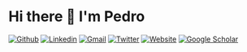 # Hi there 👋 I'm Pedro


[![Github](https://img.shields.io/badge/-Github-000?style=flat&logo=Github&logoColor=white)](https://github.com/PedroFerreiradaCosta)
[![Linkedin](https://img.shields.io/badge/-LinkedIn-blue?style=flat&logo=Linkedin&logoColor=white)](https://www.linkedin.com/in/pedro-hpf-costa/)
[![Gmail](https://img.shields.io/badge/-Gmail-c14438?style=flat&logo=Gmail&logoColor=white)](mailto:pedro.hpf.costa@gmail.com)
[![Twitter](https://img.shields.io/badge/-Twitter-1DA1F2?style=flat&logo=Twitter&logoColor=white)](https://twitter.com/pfdacosta)
[![Website](https://img.shields.io/badge/-Website-41CD52?style=flat&logo=Osano&logoColor=white)](https://pedroferreiradacosta.github.io/)
[![Google Scholar](http://img.shields.io/badge/-Google%20Scholar-4285F4?style=flat&logo=google%20scholar&logoColor=white)](https://scholar.google.com/citations?user=oHZV5DIAAAAJ&hl=pt-PT)

